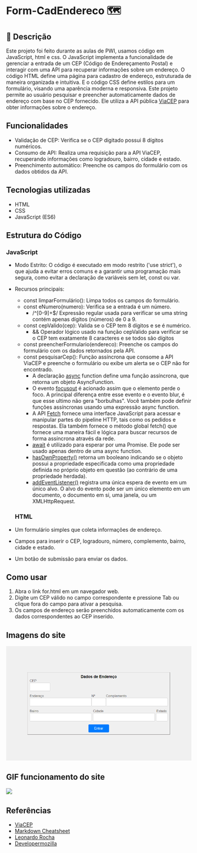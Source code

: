 # Form-CadEndereco 🗺️

## 📄 Descrição
 
 Este projeto foi feito durante as aulas de PWI, usamos código em JavaScript, html e css. O JavaScript implementa a funcionalidade de gerenciar a entrada de um CEP (Código de Endereçamento Postal) e interagir com uma API para recuperar informações sobre um endereço. O código HTML define uma página para cadastro de endereço, estruturada de maneira organizada e intuitiva. E o código CSS define estilos para um formulário, visando uma aparência moderna e responsiva. Este projeto permite ao usuário pesquisar e preencher automaticamente dados de endereço com base no CEP fornecido. Ele utiliza a API pública [ViaCEP](https://viacep.com.br/) para obter informações sobre o endereço.

 ## Funcionalidades 

 * Validação de CEP: Verifica se o CEP digitado possui 8 dígitos numéricos.
 * Consumo de API: Realiza uma requisição para a API ViaCEP, recuperando informações como logradouro, bairro, cidade e estado.
 * Preenchimento automático: Preenche os campos do formulário com os dados obtidos da API.

 ## Tecnologias utilizadas 

 * HTML
 * CSS
 * JavaScript (ES6)

 ## Estrutura do Código

  ### JavaScript
* Modo Estrito: O código é executado em modo restrito ('use strict'), o que ajuda a evitar erros comuns e a garantir uma programação mais segura, como evitar a declaração de variáveis sem let, const ou var.
* Recursos principais:
  * const limparFormulário(): Limpa todos os campos do formulário.
  * const eNumero(numero): Verifica se a entrada é um número.
    * /^[0-9]+$/ Expressão regular usada para verificar se uma string contém apenas dígitos (números) de 0 a 9. 
  * const cepValido(cep): Valida se o CEP tem 8 dígitos e se é numérico.
    * && Operador lógico usado na função cepValido para verificar se o CEP tem exatamente 8 caracteres e se todos são dígitos
  * const preencherFormulario(endereco): Preenche os campos do formulário com os dados retornados pela API.
  * const pesquisarCep(): Função assíncrona que consome a API ViaCEP e preenche o formulário ou exibe um alerta se o CEP não for encontrado.
    * A declaração [async](https://developer.mozilla.org/pt-BR/docs/Web/JavaScript/Reference/Statements/async_function) function define uma função assíncrona, que retorna um objeto AsyncFunction.
    * O evento [focusout](https://developer.mozilla.org/pt-BR/docs/Web/API/Element/focusout_event) é acionado assim que o elemento perde o foco. A principal diferença entre esse evento e o evento blur, é que esse ultimo não gera "borbulhas". Você também pode definir funções assíncronas usando uma expressão async function.
    * A API [Fetch](https://developer.mozilla.org/pt-BR/docs/Web/API/Fetch_API/Using_Fetch) fornece uma interface JavaScript para acessar e manipular partes do pipeline HTTP, tais como os pedidos e respostas. Ela também fornece o método global fetch() que fornece uma maneira fácil e lógica para buscar recursos de forma assíncrona através da rede.
    * [await](https://developer.mozilla.org/pt-BR/docs/Web/JavaScript/Reference/Operators/await) é utilizado para esperar por uma Promise. Ele pode ser usado apenas dentro de uma async function.
    * [hasOwnProperty()](https://developer.mozilla.org/pt-BR/docs/Web/JavaScript/Reference/Global_Objects/Object/hasOwnProperty) retorna um booleano indicando se o objeto possui a propriedade especificada como uma propriedade definida no próprio objeto em questão (ao contrário de uma propriedade herdada).
    * [addEventListener()](https://developer.mozilla.org/pt-BR/docs/Web/API/EventTarget/addEventListener) registra uma única espera de evento em um único alvo. O alvo do evento pode ser um único elemento em um documento, o documento em si, uma janela, ou um XMLHttpRequest.




  ### HTML 

 * Um formulário simples que coleta informações de endereço.
 * Campos para inserir o CEP, logradouro, número, complemento, bairro, cidade e estado.
 * Um botão de submissão para enviar os dados.

 ## Como usar 

 1. Abra o link for.html em um navegador web.
 2. Digite um CEP válido no campo correspondente e pressione Tab ou clique fora do campo para ativar a pesquisa.
 3. Os campos de endereço serão preenchidos automaticamente com os dados correspondentes ao CEP inserido.
 

 ## Imagens do site 
 ![](imgsite.png)
 ## GIF funcionamento do site
 ![](Projeto%20de%20V%C3%ADdeo.gif)

 ## Referências 

 * [ViaCEP](https://viacep.com.br/)
 * [Markdown Cheatsheet](https://github.com/adam-p/markdown-here/wiki/Markdown-Cheatsheet)
 * [Leonardo Rocha](https://github.com/leonardossrocha)
 * [Developermozilla](https://developer.mozilla.org/pt-BR/)